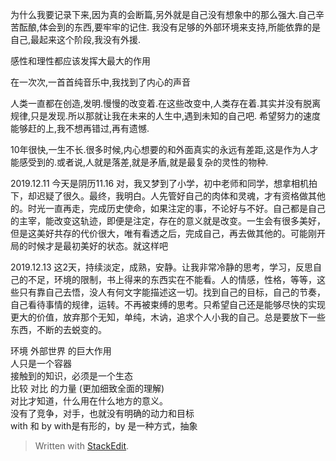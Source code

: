 为什么我要记录下来,因为真的会断篇,另外就是自己没有想象中的那么强大.自己辛苦酝酿,体会到的东西,要牢牢的记住.
我没有足够的外部环境来支持,所能依靠的是自己,最起来这个阶段,我没有外援.

感性和理性都应该发挥大最大的作用

在一次次,一首首纯音乐中,我找到了内心的声音

人类一直都在创造,发明.慢慢的改变着.在这些改变中,人类存在着.其实并没有脱离规律,只是发现.所以那就让我在未来的人生中,遇到未知的自己吧.  希望努力的速度能够赶的上,我不想再错过,再有遗憾.

10年很快,一生不长.很多时候,内心想要的和外面真实的永远有差距,这是作为人才能感受到的.或者说,人就是落差,就是矛盾,就是最复杂的灵性的物种.

2019.12.11
今天是阴历11.16 对，我又梦到了小学，初中老师和同学，想拿相机拍下，却迟疑了很久。最终，我明白。人先管好自己的肉体和灵魂，才有资格做其他的。时光一直再走，完成历史使命，如果注定的事，不论好与不好。自己都是自己的主宰，能改变这轨迹，即便是注定，存在的意义就是改变。一生会有很多美好，但是这美好共存的代价很大，唯有看透之后，完成自己，再去做其他的。可能刚开局的时候才是最初美好的状态。就这样吧


2019.12.13
这2天，持续淡定，成熟，安静。让我非常冷静的思考，学习，反思自己的不足，环境的限制，书上得来的东西实在不能看。人的情感，性格，等等，这些只有靠自己去悟，没人有何文字能描述这一切。找到自己的目标，自己的节奏，自己看待事情的规律，运转。不再被束缚的思考。只希望自己还是能够尽快的实现更大的价值，放弃那个无知，单纯，木讷，追求个人小我的自己。总是要放下一些东西，不断的去蜕变的。

环境 外部世界 的巨大作用  
人只是一个容器  
接触到的知识，必须是一个生态  
比较 对比 的力量 (更加细致全面的理解)  
对比才知道，什么用在什么地方的意义。  
没有了竞争，对手，也就没有明确的动力和目标  
with 和 by    with是有形的，by 是一种方式，抽象  

> Written with [StackEdit](https://stackedit.io/).
<!--stackedit_data:
eyJoaXN0b3J5IjpbLTQ0ODc2Mjk1NywtMTY3NDA4NzU2MywtMT
YzMjk4OTAwNCw3MTc0MzgxNjBdfQ==
-->